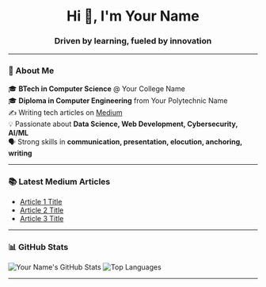 <h1 align="center">Hi 👋, I'm Your Name</h1>
<h3 align="center">Driven by learning, fueled by innovation</h3>

---

### 🚀 About Me  
🎓 **BTech in Computer Science** @ Your College Name  
🎓 **Diploma in Computer Engineering** from Your Polytechnic Name  
✍️ Writing tech articles on [Medium](https://medium.com/@yourusername)  
💡 Passionate about **Data Science, Web Development, Cybersecurity, AI/ML**  
🗣 Strong skills in **communication, presentation, elocution, anchoring, writing**

---

### 📚 Latest Medium Articles  
- [Article 1 Title](https://link-to-article)
- [Article 2 Title](https://link-to-article)
- [Article 3 Title](https://link-to-article)

---

### 📊 GitHub Stats  
![Your Name's GitHub Stats](https://github-readme-stats.vercel.app/api?username=yourusername&show_icons=true&theme=radical)
![Top Languages](https://github-readme-stats.vercel.app/api/top-langs/?username=yourusername&layout=compact&theme=radical)

---
